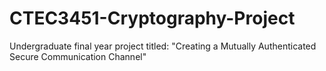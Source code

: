# CTEC3451-Cryptography-Project
Undergraduate final year project titled: "Creating a Mutually Authenticated Secure Communication Channel"
